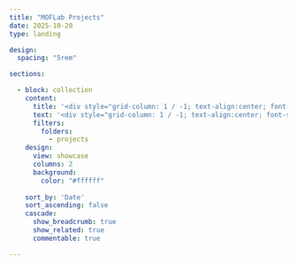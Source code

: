 ```yaml
---
title: "MOFLab Projects"
date: 2025-10-20
type: landing

design:
  spacing: "5rem"

sections:

  - block: collection
    content:
      title: '<div style="grid-column: 1 / -1; text-align:center; font-size:3rem;">MOFLab projects</div>'
      text: '<div style="grid-column: 1 / -1; text-align:center; font-size:2rem;">Exploring optical fiber design, ultrafast photonics, and nonlinear fiber dynamics.</div>'
      filters:
        folders:
          - projects
    design:
      view: showcase
      columns: 2
      background: 
        color: "#ffffff"
  
    sort_by: 'Date'
    sort_ascending: false
    cascade:
      show_breadcrumb: true
      show_related: true
      commentable: true

---
```

